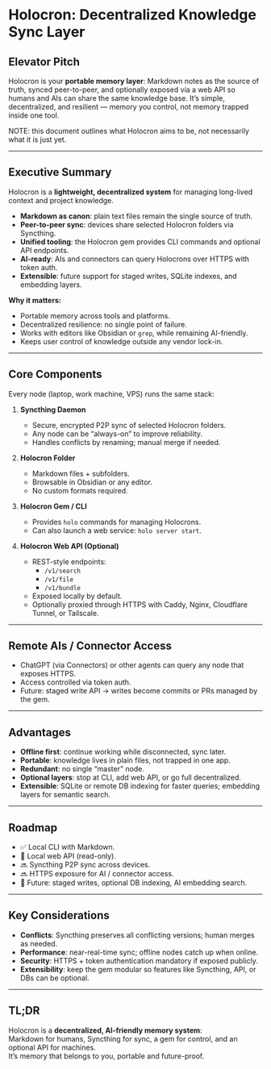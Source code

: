 # Holocron: Decentralized Knowledge Sync Layer

## Elevator Pitch
Holocron is your **portable memory layer**: Markdown notes as the source of truth, synced peer-to-peer, and optionally exposed via a web API so humans and AIs can share the same knowledge base. It’s simple, decentralized, and resilient — memory you control, not memory trapped inside one tool.

NOTE: this document outlines what Holocron aims to be, not necessarily what it is just yet.

---

## Executive Summary
Holocron is a **lightweight, decentralized system** for managing long-lived context and project knowledge.  
- **Markdown as canon**: plain text files remain the single source of truth.  
- **Peer-to-peer sync**: devices share selected Holocron folders via Syncthing.  
- **Unified tooling**: the Holocron gem provides CLI commands and optional API endpoints.  
- **AI-ready**: AIs and connectors can query Holocrons over HTTPS with token auth.  
- **Extensible**: future support for staged writes, SQLite indexes, and embedding layers.  

**Why it matters:**  
- Portable memory across tools and platforms.  
- Decentralized resilience: no single point of failure.  
- Works with editors like Obsidian or `grep`, while remaining AI-friendly.  
- Keeps user control of knowledge outside any vendor lock-in.  

---

## Core Components
Every node (laptop, work machine, VPS) runs the same stack:

1. **Syncthing Daemon**  
   - Secure, encrypted P2P sync of selected Holocron folders.  
   - Any node can be “always-on” to improve reliability.  
   - Handles conflicts by renaming; manual merge if needed.  

2. **Holocron Folder**  
   - Markdown files + subfolders.  
   - Browsable in Obsidian or any editor.  
   - No custom formats required.  

3. **Holocron Gem / CLI**  
   - Provides `holo` commands for managing Holocrons.  
   - Can also launch a web service: `holo server start`.  

4. **Holocron Web API (Optional)**  
   - REST-style endpoints:  
     - `/v1/search`  
     - `/v1/file`  
     - `/v1/bundle`  
   - Exposed locally by default.  
   - Optionally proxied through HTTPS with Caddy, Nginx, Cloudflare Tunnel, or Tailscale.  

---

## Remote AIs / Connector Access
- ChatGPT (via Connectors) or other agents can query any node that exposes HTTPS.  
- Access controlled via token auth.  
- Future: staged write API → writes become commits or PRs managed by the gem.  

---

## Advantages
- **Offline first**: continue working while disconnected, sync later.  
- **Portable**: knowledge lives in plain files, not trapped in one app.  
- **Redundant**: no single “master” node.  
- **Optional layers**: stop at CLI, add web API, or go full decentralized.  
- **Extensible**: SQLite or remote DB indexing for faster queries; embedding layers for semantic search.  

---

## Roadmap
- ✅ Local CLI with Markdown.  
- 🚧 Local web API (read-only).  
- 🔜 Syncthing P2P sync across devices.  
- 🔜 HTTPS exposure for AI / connector access.  
- 🔮 Future: staged writes, optional DB indexing, AI embedding search.  

---

## Key Considerations
- **Conflicts**: Syncthing preserves all conflicting versions; human merges as needed.  
- **Performance**: near-real-time sync; offline nodes catch up when online.  
- **Security**: HTTPS + token authentication mandatory if exposed publicly.  
- **Extensibility**: keep the gem modular so features like Syncthing, API, or DBs can be optional.  

---

## TL;DR
Holocron is a **decentralized, AI-friendly memory system**:  
Markdown for humans, Syncthing for sync, a gem for control, and an optional API for machines.  
It’s memory that belongs to you, portable and future-proof.
